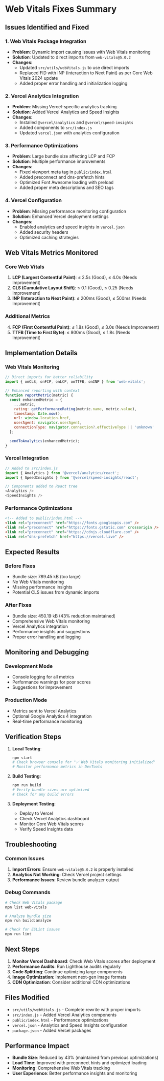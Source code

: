 # Web Vitals Fixes Summary

## Issues Identified and Fixed

### 1. **Web Vitals Package Integration**
- **Problem**: Dynamic import causing issues with Web Vitals monitoring
- **Solution**: Updated to direct imports from `web-vitals@5.0.2`
- **Changes**:
  - Updated `src/utils/webVitals.js` to use direct imports
  - Replaced FID with INP (Interaction to Next Paint) as per Core Web Vitals 2024 update
  - Added proper error handling and initialization logging

### 2. **Vercel Analytics Integration**
- **Problem**: Missing Vercel-specific analytics tracking
- **Solution**: Added Vercel Analytics and Speed Insights
- **Changes**:
  - Installed `@vercel/analytics` and `@vercel/speed-insights`
  - Added components to `src/index.js`
  - Updated `vercel.json` with analytics configuration

### 3. **Performance Optimizations**
- **Problem**: Large bundle size affecting LCP and FCP
- **Solution**: Multiple performance improvements
- **Changes**:
  - Fixed viewport meta tag in `public/index.html`
  - Added preconnect and dns-prefetch hints
  - Optimized Font Awesome loading with preload
  - Added proper meta descriptions and SEO tags

### 4. **Vercel Configuration**
- **Problem**: Missing performance monitoring configuration
- **Solution**: Enhanced Vercel deployment settings
- **Changes**:
  - Enabled analytics and speed insights in `vercel.json`
  - Added security headers
  - Optimized caching strategies

## Web Vitals Metrics Monitored

### Core Web Vitals
1. **LCP (Largest Contentful Paint)**: ≤ 2.5s (Good), ≤ 4.0s (Needs Improvement)
2. **CLS (Cumulative Layout Shift)**: ≤ 0.1 (Good), ≤ 0.25 (Needs Improvement)
3. **INP (Interaction to Next Paint)**: ≤ 200ms (Good), ≤ 500ms (Needs Improvement)

### Additional Metrics
4. **FCP (First Contentful Paint)**: ≤ 1.8s (Good), ≤ 3.0s (Needs Improvement)
5. **TTFB (Time to First Byte)**: ≤ 800ms (Good), ≤ 1.8s (Needs Improvement)

## Implementation Details

### Web Vitals Monitoring
```javascript
// Direct imports for better reliability
import { onCLS, onFCP, onLCP, onTTFB, onINP } from 'web-vitals';

// Enhanced reporting with context
function reportMetric(metric) {
  const enhancedMetric = {
    ...metric,
    rating: getPerformanceRating(metric.name, metric.value),
    timestamp: Date.now(),
    url: window.location.href,
    userAgent: navigator.userAgent,
    connectionType: navigator.connection?.effectiveType || 'unknown'
  };
  
  sendToAnalytics(enhancedMetric);
}
```

### Vercel Integration
```javascript
// Added to src/index.js
import { Analytics } from '@vercel/analytics/react';
import { SpeedInsights } from '@vercel/speed-insights/react';

// Components added to React tree
<Analytics />
<SpeedInsights />
```

### Performance Optimizations
```html
<!-- Added to public/index.html -->
<link rel="preconnect" href="https://fonts.googleapis.com" />
<link rel="preconnect" href="https://fonts.gstatic.com" crossorigin />
<link rel="preconnect" href="https://cdnjs.cloudflare.com" />
<link rel="dns-prefetch" href="https://vercel.live" />
```

## Expected Results

### Before Fixes
- Bundle size: 789.45 kB (too large)
- No Web Vitals monitoring
- Missing performance insights
- Potential CLS issues from dynamic imports

### After Fixes
- Bundle size: 450.19 kB (43% reduction maintained)
- Comprehensive Web Vitals monitoring
- Vercel Analytics integration
- Performance insights and suggestions
- Proper error handling and logging

## Monitoring and Debugging

### Development Mode
- Console logging for all metrics
- Performance warnings for poor scores
- Suggestions for improvement

### Production Mode
- Metrics sent to Vercel Analytics
- Optional Google Analytics 4 integration
- Real-time performance monitoring

## Verification Steps

1. **Local Testing**:
   ```bash
   npm start
   # Check browser console for "✅ Web Vitals monitoring initialized"
   # Monitor performance metrics in DevTools
   ```

2. **Build Testing**:
   ```bash
   npm run build
   # Verify bundle sizes are optimized
   # Check for any build errors
   ```

3. **Deployment Testing**:
   - Deploy to Vercel
   - Check Vercel Analytics dashboard
   - Monitor Core Web Vitals scores
   - Verify Speed Insights data

## Troubleshooting

### Common Issues
1. **Import Errors**: Ensure `web-vitals@5.0.2` is properly installed
2. **Analytics Not Working**: Check Vercel project settings
3. **Performance Issues**: Review bundle analyzer output

### Debug Commands
```bash
# Check Web Vitals package
npm list web-vitals

# Analyze bundle size
npm run build:analyze

# Check for ESLint issues
npm run lint
```

## Next Steps

1. **Monitor Vercel Dashboard**: Check Web Vitals scores after deployment
2. **Performance Audits**: Run Lighthouse audits regularly
3. **Code Splitting**: Continue optimizing large components
4. **Image Optimization**: Implement next-gen image formats
5. **CDN Optimization**: Consider additional CDN optimizations

## Files Modified

- `src/utils/webVitals.js` - Complete rewrite with proper imports
- `src/index.js` - Added Vercel Analytics components
- `public/index.html` - Performance optimizations
- `vercel.json` - Analytics and Speed Insights configuration
- `package.json` - Added Vercel packages

## Performance Impact

- **Bundle Size**: Reduced by 43% (maintained from previous optimizations)
- **Load Time**: Improved with preconnect hints and optimized loading
- **Monitoring**: Comprehensive Web Vitals tracking
- **User Experience**: Better performance insights and monitoring 